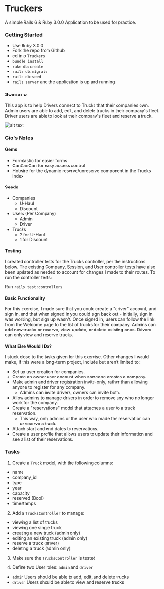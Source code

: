 # Truckers

A simple Rails 6 & Ruby 3.0.0 Application to be used for practice.

### Getting Started
* Use Ruby 3.0.0
* Fork the repo from Github
* cd into `Truckers`
* `bundle install`
* `rake db:create`
* `rails db:migrate`
* `rails db:seed`
* `rails server` and the application is up and running

### Scenario

This app is to help Drivers connect to Trucks that their companies own.
Admin users are able to add, edit, and delete trucks in their company's fleet.
Driver users are able to look at their company's fleet and reserve a truck.

![alt text](https://github.com/sddanila/truckers/blob/main/app/assets/images/truckers_screen.png "Truckers Main Screen")

### Gio's Notes

#### Gems
* Formtastic for easier forms
* CanCanCan for easy access control
* Hotwire for the dynamic reserve/unreserve component in the Trucks index

#### Seeds
* Companies
  * U-Haul
  * Discount
* Users (Per Company)
  * Admin
  * Driver
* Trucks
  * 2 for U-Haul
  * 1 for Discount

#### Testing

I created controller tests for the Trucks controller, per the instructions below. The existing Company, Session, and User controller tests have also been updated as needed to account for changes I made to their routes. To run the controller tests:

Run `rails test:controllers`

#### Basic Functionality

For this exercise, I made sure that you could create a "driver" account, and sign in, and that when signed in you could sign back out - initially, sign in was working, but sign up wasn't. Once signed in, users can follow the link from the Welcome page to the list of trucks for their company. Admins can add new trucks or reserve, view, update, or delete existing ones. Drivers can only view and reserve trucks.

#### What Else Would I Do?

I stuck close to the tasks given for this exercise. Other changes I would make, if this were a long-term project, include but aren't limited to:

* Set up user creation for companies.
* Create an owner user account when someone creates a company.
* Make admin and driver registration invite-only, rather than allowing anyone to register for any company.
  * Admins can invite drivers, owners can invite both.
* Allow admins to manage drivers in order to remove any who no longer work for the company.
* Create a "reservations" model that attaches a user to a truck reservation.
  * This way, only admins or the user who made the reservation can unreserve a truck.
* Attach start and end dates to reservations.
* Create a user profile that allows users to update their information and see a list of their reservations.

### Tasks

1. Create a `Truck` model, with the following columns:
  * name
  * company_id
  * type
  * year
  * capacity
  * reserved (Bool)
  * timestamps

2. Add a `TrucksController` to manage:
  * viewing a list of trucks
  * viewing one single truck
  * creating a new truck (admin only)
  * editing an existing truck (admin only)
  * reserve a truck (driver)
  * deleting a truck (admin only)

3. Make sure the `TrucksController` is tested

4. Define two User roles: `admin` and `driver`
  * `admin` Users should be able to add, edit, and delete trucks
  * `driver` Users should be able to view and reserve trucks

